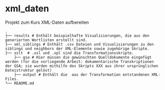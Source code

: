 # xml_daten
Projekt zum Kurs XML-Daten aufbereiten

    .
    ├── results # Enthält beispielhafte Visualisierungen, die aus den generierten Wortlisten erstellt sind.
    ├── xml_siblings # Enthält .csv Dateien und Visualisierungen zu den siblings und neighbors der XML-Elemente sowie zugehörige Skripte.
    ├── xslt  # .xsl und .xpl sind die Transformationsskripte.
        ├── gsa # Hier müssen die gewünschten Quelldokumente eingefügt werden (für die vorliegende Arbeit: dokumentarische Transkriptionen der GSA; sie wurden mithilfe des Skripts XXX aus ihrer ursprünglichen Dateistruktur gelöst) 
        ├── output # Enthält die  aus der Transformation entstandenen XML-Files.
    └── README.md
